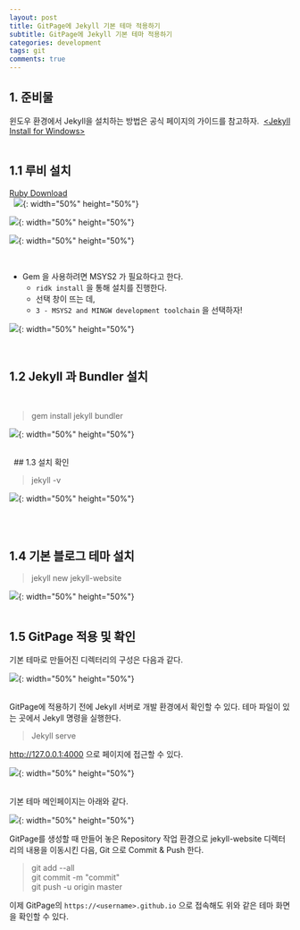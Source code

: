 ```yaml
---
layout: post
title: GitPage에 Jekyll 기본 테마 적용하기
subtitle: GitPage에 Jekyll 기본 테마 적용하기
categories: development
tags: git
comments: true
---
```



## 1. 준비물 

윈도우 환경에서 Jekyll을 설치하는 방법은 공식 페이지의 가이드를 참고하자. 
[\<Jekyll Install for Windows\>]([https://link](https://jekyllrb-ko.github.io/docs/windows/))  
 
<br>

## 1.1 루비 설치

[Ruby Download](https://www.ruby-lang.org/en/downloads/)  
 
![](/static/assets/img/blog/2019-03-14-gitpage-jekyll/2019-03-14-03-19-22.png){: width="50%" height="50%"}  

![](/static/assets/img/blog/2019-03-14-gitpage-jekyll/2019-03-14-03-20-10.png){: width="50%" height="50%"}  

![](/static/assets/img/blog/2019-03-14-gitpage-jekyll/2019-03-14-03-20-33.png){: width="50%" height="50%"}  

<br>

* Gem 을 사용하려면 MSYS2 가 필요하다고 한다.
  * `ridk install` 을 통해 설치를 진행한다.
  * 선택 창이 뜨는 데,
  * `3 - MSYS2 and MINGW development toolchain` 을 선택하자!

![](/static/assets/img/blog/2019-03-14-gitpage-jekyll/2019-03-14-03-30-04.png){: width="50%" height="50%"}  


<br>

## 1.2 Jekyll 과 Bundler 설치

<br>

> gem install jekyll bundler  


![](/static/assets/img/blog/2019-03-14-gitpage-jekyll/2019-03-14-03-32-37.png){: width="50%" height="50%"}  

<br>
 
## 1.3 설치 확인

> jekyll -v  



![](/static/assets/img/blog/2019-03-14-gitpage-jekyll/2019-03-14-03-33-08.png){: width="50%" height="50%"}  

<br> 

## 1.4 기본 블로그 테마 설치

> jekyll new jekyll-website  


![](/static/assets/img/blog/2019-03-14-gitpage-jekyll/2019-03-14-03-33-40.png){: width="50%" height="50%"}  
 
 
<br>

## 1.5 GitPage 적용 및 확인


기본 테마로 만들어진 디렉터리의 구성은 다음과 같다.

![](/static/assets/img/blog/2019-03-14-gitpage-jekyll/2019-03-14-03-41-24.png){: width="50%" height="50%"}  

<br>
GitPage에 적용하기 전에 Jekyll 서버로 개발 환경에서 확인할 수 있다.
테마 파일이 있는 곳에서 Jekyll 명령을 실행한다.

> Jekyll serve  



http://127.0.0.1:4000 으로 페이지에 접근할 수 있다.

![](/static/assets/img/blog/2019-03-14-gitpage-jekyll/2019-03-14-03-50-37.png){: width="50%" height="50%"}  

<br>
기본 테마 메인페이지는 아래와 같다.


![](/static/assets/img/blog/2019-03-14-gitpage-jekyll/2019-03-14-03-51-03.png){: width="50%" height="50%"}  

GitPage를 생성할 때 만들어 놓은 Repository 작업 환경으로 jekyll-website 디렉터리의 내용을 이동시킨 다음, 
Git 으로 Commit & Push 한다.

> git add --all  
> git commit -m "commit"  
> git push -u origin master  


이제 GitPage의 `https://<username>.github.io` 으로 접속해도 위와 같은 테마 화면을 확인할 수 있다.